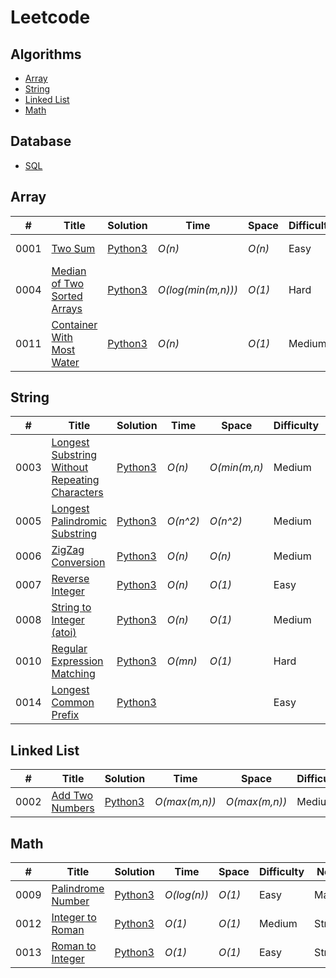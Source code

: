 # Leetcode

## Algorithms

* [Array](https://github.com/Kevin-Zheng-1/Leetcode#array)
* [String](https://github.com/Kevin-Zheng-1/Leetcode#string)
* [Linked List](https://github.com/Kevin-Zheng-1/Leetcode#linked-list)
* [Math](https://github.com/Kevin-Zheng-1/Leetcode#math)

## Database

* [SQL](https://github.com/kamyu104/LeetCode-Solutions#sql)

## Array
|  #  | Title           |  Solution       |  Time           | Space           | Difficulty    |Note | 
|-----|---------------- | --------------- | --------------- | --------------- | ------------- |-----|
0001 | [Two Sum](https://leetcode.com/problems/two-sum/) | [Python3](https://github.com/Kevin-Zheng-1/Leetcode/blob/main/Algorithm/Array/0001.%20Two%20Sum.py) | _O(n)_       | _O(n)_          | Easy         |Hash Table|
0004 | [Median of Two Sorted Arrays](https://leetcode.com/problems/median-of-two-sorted-arrays/) | [Python3](https://github.com/Kevin-Zheng-1/Leetcode/blob/main/Algorithm/Array/0004.%20Median%20of%20Two%20Sorted%20Arrays.py) | _O(log(min(m,n)))_       | _O(1)_          | Hard         |Binary Search|
0011 | [Container With Most Water](https://leetcode.com/problems/container-with-most-water/) | [Python3](https://github.com/Kevin-Zheng-1/Leetcode/blob/main/Algorithm/Array/0011.%20Container%20With%20Most%20Water.py) | _O(n)_       | _O(1)_          | Medium         |Two Pointers|


## String
|  #  | Title           |  Solution       |  Time           | Space           | Difficulty    |Note | 
|-----|---------------- | --------------- | --------------- | --------------- | ------------- |-----|
0003 | [Longest Substring Without Repeating Characters](https://leetcode.com/problems/longest-substring-without-repeating-characters/) | [Python3](https://github.com/Kevin-Zheng-1/Leetcode/blob/main/Algorithm/String/0003.%20Longest%20Substring%20Without%20Repeating%20Characters.py) | _O(n)_       | _O(min(m,n)_          | Medium         |Sliding Window|
0005 | [Longest Palindromic Substring](https://leetcode.com/problems/longest-palindromic-substring/) | [Python3](https://github.com/Kevin-Zheng-1/Leetcode/blob/main/Algorithm/String/0005.%20Longest%20Palindromic%20Substring.py) | _O(n^2)_       | _O(n^2)_          | Medium         |Dynamic Programming|
0006 | [ZigZag Conversion](https://leetcode.com/problems/zigzag-conversion/) | [Python3](https://github.com/Kevin-Zheng-1/Leetcode/blob/main/Algorithm/String/0006.%20ZigZag%20Conversion.py) | _O(n)_       | _O(n)_          | Medium         |String|
0007 | [Reverse Integer](https://leetcode.com/problems/reverse-integer/) | [Python3](https://github.com/Kevin-Zheng-1/Leetcode/blob/main/Algorithm/String/0007.%20Reverse%20Integer.py) | _O(n)_       | _O(1)_          | Easy         |Math|
0008 | [String to Integer (atoi)](https://leetcode.com/problems/string-to-integer-atoi/) | [Python3](https://github.com/Kevin-Zheng-1/Leetcode/blob/main/Algorithm/String/0008.%20String%20to%20Integer%20(atoi).py) | _O(n)_       | _O(1)_          | Medium         |Math|
0010 | [Regular Expression Matching](https://leetcode.com/problems/regular-expression-matching/) | [Python3](https://github.com/Kevin-Zheng-1/Leetcode/blob/main/Algorithm/String/0010.%20Regular%20Expression%20Matching.py) | _O(mn)_       | _O(1)_          | Hard         |Dynamic Programming|
0014 | [Longest Common Prefix](https://leetcode.com/problems/longest-common-prefix/) | [Python3](https://github.com/Kevin-Zheng-1/Leetcode/blob/main/Algorithm/String/0014.%20Longest%20Common%20Prefix.py) |        |           | Easy         |Min/Max|

## Linked List
|  #  | Title           |  Solution       |  Time           | Space           | Difficulty    |Note | 
|-----|---------------- | --------------- | --------------- | --------------- | ------------- |-----|
0002 | [Add Two Numbers](https://leetcode.com/problems/add-two-numbers/) | [Python3](https://github.com/Kevin-Zheng-1/Leetcode/blob/main/Algorithm/LinkedList/0002.%20Add%20Two%20Numbers.py) | _O(max(m,n))_       | _O(max(m,n))_          | Medium         |Math|

## Math
|  #  | Title           |  Solution       |  Time           | Space           | Difficulty    |Note | 
|-----|---------------- | --------------- | --------------- | --------------- | ------------- |-----|
0009 | [Palindrome Number](https://leetcode.com/problems/palindrome-number/) | [Python3](https://github.com/Kevin-Zheng-1/Leetcode/blob/main/Algorithm/Math/0009.%20Palindrome%20Number.py) | _O(log(n))_       | _O(1)_          | Easy         |Math|
0012 | [Integer to Roman](https://leetcode.com/problems/integer-to-roman/) | [Python3](https://github.com/Kevin-Zheng-1/Leetcode/blob/main/Algorithm/Math/0012.%20Integer%20to%20Roman.py) | _O(1)_       | _O(1)_          | Medium         |String|
0013 | [Roman to Integer](https://leetcode.com/problems/roman-to-integer/) | [Python3](https://github.com/Kevin-Zheng-1/Leetcode/blob/main/Algorithm/Math/0013.%20Roman%20to%20Integer.py) | _O(1)_       | _O(1)_          | Easy         |String|
